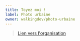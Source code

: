 ```yaml
---
title: Toyez moi !
label: Photo urbaine
owner: walkingdev/photo-urbaine
---
```


> [Lien vers l'organisation](http://github.com/walkingdev)
